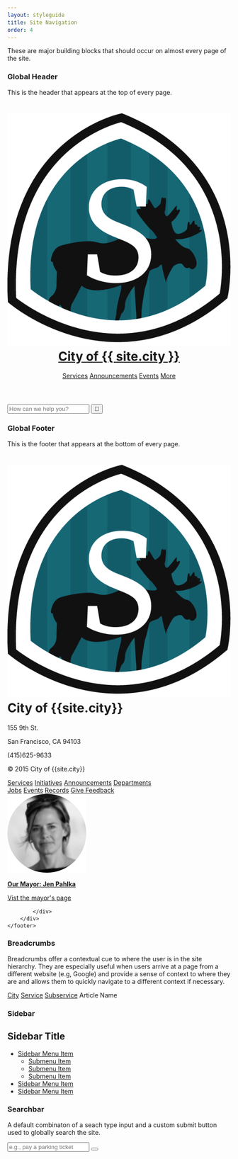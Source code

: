 ```yaml
---
layout: styleguide
title: Site Navigation
order: 4
---
```


<p class="lead-in">These are major building blocks that should occur on almost every page of the site.</p>

### Global Header

This is the header that appears at the top of every page.

<div class="preview">
	<header class="global-header">
		<div class="grid-box">
			<div class="align-left">
			    <h1 class="global-header-title"><img class="header-icon" src="/media/images/springfield_logo.png"/><a href="/">City of {{ site.city }}</a></h1>
			</div>
			<div class="bar-menu global-header-menu align-right">
				<a href="#" class="menu-item">Services</a>
				<a href="#" class="menu-item">Announcements</a>
				<a href="#" class="menu-item">Events</a>
				<a href="#" class="menu-item">More</a>
				<a href="#" class="menu-item js-search-button"><span class="fa fa-search"></span></a>
			</div>
		</div>
	</header>
	<div class="global-header-search">
		<form action="" class="searchbar">
			<input class="searchbar-input" type="search" placeholder="How can we help you?">
			<input class="searchbar-button" type="submit" value="&#xf002">
		</form>
	</div>
	
</div>



### Global Footer

This is the footer that appears at the bottom of every page.

<div class="preview">
	<footer class="global-footer">
	    <div class="grid-box">
	        <div class="grid-item width-one-fourth">
	         	<h1 class="global-footer-title h3"><img class="header-icon-large" src="/media/images/springfield_logo.png"/>City of {{site.city}}</h1>
	            <div class="address">
	                <p>155 9th St.</p>
	                <p>San Francisco, CA 94103</p>
	                <p>(415)625-9633</p>
	            </div>
	            <p>© 2015 City of {{site.city}}</p>
	        </div>
	        <div class="grid-item width-one-third shift-one-twelfth">
	        	<div class="global-footer-social bar-menu">
	                <a class="menu-item" href="#"><span class="fa fa-facebook-official"></span></a>   
	                <a class="menu-item" href="#"><span class="fa fa-twitter"></span></a>
	                <a class="menu-item" href="#"><span class="fa fa-envelope"></span></a>
	            </div>
	        	<div class="global-footer-nav grid-box">
	        		<div class="menu grid-item width-one-half">
	                    <a href="" class="menu-item">Services</a>      
	                    <a href="" class="menu-item">Initiatives</a>
	                    <a href="" class="menu-item">Announcements</a>
	                    <a href="" class="menu-item">Departments</a>
	                </div>
	                <div class="menu grid-item width-one-half">
	                    <a href="" class="menu-item">Jobs</a>
	                    <a href="" class="menu-item">Events</a>
	                    <a href="" class="menu-item">Records</a>
	                    <a href="" class="menu-item">Give Feedback</a>
	                </div>
	        	</div>
	        </div>
			<div class="global-footer-mayor width-one-fourth shift-one-twelfth">
	            <a href="#" class="menu-item">
	                <img class="global-footer-mayor-image" src="/media/images/mayor.png" alt="Portrait of the mayor">
	                <p><b>Our Mayor: Jen Pahlka</b></p>
	                <p>Vist the mayor's page</p>
	            </a>

			</div>
	    </div>
	</footer>
</div>

### Breadcrumbs

Breadcrumbs offer a contextual cue to where the user is in the site hierarchy. They are especially useful when users arrive at a page from a different website (e.g, Google) and provide a sense of context to where they are and allows them to quickly navigate to a different context if necessary.

<div class="preview">
	<nav class="breadcrumbs">
	    <span class="breadcrumbs-item"><a href="#">City</a></span>
	    <span class="breadcrumbs-item"><a href="#">Service</a></span>
	    <span class="breadcrumbs-item"><a href="#">Subservice</a></span>
	    <span class="breadcrumbs-item">Article Name</span>
	 </nav>
</div>

### Sidebar

<div class="preview">
	<div class="sidebar">
		<h2>Sidebar Title</h2>
	    <ul class="sidebar-menu">
	    	<li class="is-selected">
	    		<a href="#">Sidebar Menu Item</a>
	    		<ul class="sidebar-menu-sublist">
	    			<li><a href="#">Submenu Item</a></li>
	    			<li><a href="#">Submenu Item</a></li>
	    			<li><a href="#">Submenu Item</a></li>
	    		</ul>
	    	</li>
	    	<li><a href="#">Sidebar Menu Item</a></li>
	    	<li><a href="#">Sidebar Menu Item</a></li>
	    </ul>
	 </div>
</div>

### Searchbar

A default combinaton of a seach type input and a custom submit button used to globally search the site.

<div class="preview">
	<form class="searchbar">
	    <input class="searchbar-input" type="search" placeholder="e.g., pay a parking ticket">
	    <button class="searchbar-button" type="submit"></button>
	</form>
</div>